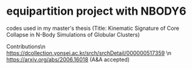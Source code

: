# equipartition project with NBODY6
codes used in my master's thesis
(Title: Kinematic Signature of Core Collapse in N-Body Simulations of Globular Clusters)

Contributions\n
https://dcollection.yonsei.ac.kr/srch/srchDetail/000000517359 \n
https://arxiv.org/abs/2006.16018 (A&A accepted)
